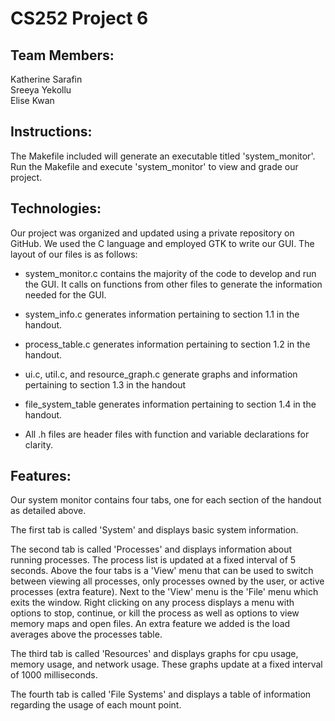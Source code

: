 # CS252 Project 6

## Team Members:
Katherine Sarafin  
Sreeya Yekollu  
Elise Kwan  

## Instructions:
The Makefile included will generate an executable titled 'system_monitor'. 
Run the Makefile and execute 'system_monitor' to view and grade our project.

## Technologies:
Our project was organized and updated using a private repository on GitHub. 
We used the C language and employed GTK to write our GUI. The layout of our files is as follows:  

* system_monitor.c contains the majority of the code to develop and run the GUI. It calls on functions 
from other files to generate the information needed for the GUI.  

* system_info.c generates information pertaining to section 1.1 in the handout. 

* process_table.c generates information pertaining to section 1.2 in the handout. 

* ui.c, util.c, and resource_graph.c generate graphs and information pertaining to section 1.3 in the handout

* file_system_table generates information pertaining to section 1.4 in the handout. 

* All .h files are header files with function and variable declarations for clarity.

## Features:
Our system monitor contains four tabs, one for each section of the handout as detailed above. 
  
The first tab is called 'System' and displays basic system information.
  
The second tab is called 'Processes' and displays information about running processes. The process list is updated at a fixed interval of 5 seconds. Above the four tabs is a 'View' menu that can be used to switch between viewing all processes, only processes owned by the user, or active processes (extra feature). Next to the 'View' menu is the 'File' menu which exits the window. Right clicking on any process displays a menu with options to stop, continue, or kill the process as well as options to view memory maps and open files. An extra feature we added is the load averages above the processes table. 
  
The third tab is called 'Resources' and displays graphs for cpu usage, memory usage, and network usage. These graphs update at a fixed interval of 1000 milliseconds.    
  
The fourth tab is called 'File Systems' and displays a table of information regarding the usage of each mount point. 

